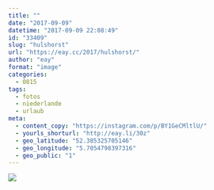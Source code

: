 ```yaml
---
title: ""
date: "2017-09-09"
datetime: "2017-09-09 22:08:49"
id: "33409"
slug: "hulshorst"
url: "https://eay.cc/2017/hulshorst/"
author: "eay"
format: "image"
categories:
  - 0815
tags:
  - fotos
  - niederlande
  - urlaub
meta:
  - content_copy: "https://instagram.com/p/BY1GeCMltlU/"
  - yourls_shorturl: "http://eay.li/30z"
  - geo_latitude: "52.385325705146"
  - geo_longitude: "5.7054798397316"
  - geo_public: "1"
---
```


![](https://eay.cc/uploads/2017/hulshorst.jpg)
